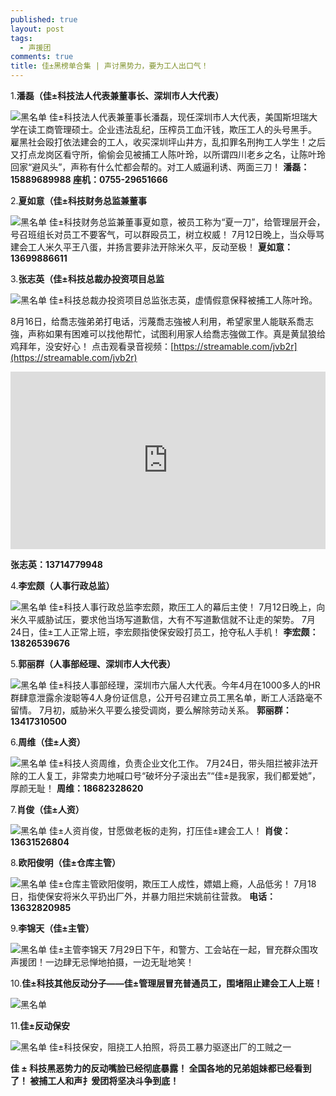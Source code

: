 ```yaml
---
published: true
layout: post
tags:
  - 声援团
comments: true
title: 佳±黑榜单合集 | 声讨黑势力，要为工人出口气！
---
```


 1.**潘磊（佳±科技法人代表兼董事长、深圳市人大代表）**
 
  ![黑名单][1]
佳±科技法人代表兼董事长潘磊，现任深圳市人大代表，美国斯坦瑞大学在读工商管理硕士。企业违法乱纪，压榨员工血汗钱，欺压工人的头号黑手。
雇黑社会殴打依法建会的工人，收买深圳坪山井方，乱扣罪名刑拘工人学生！之后又打点龙岗区看守所，偷偷会见被捕工人陈叶玲，以所谓四川老乡之名，让陈叶玲回家“避风头”，声称有什么忙都会帮的。对工人威逼利诱、两面三刀！
**潘磊：15889689988
座机：0755-29651666**

 2.**夏如意（佳±科技财务总监兼董事**
 
   ![黑名单][2]
佳±科技财务总监兼董事夏如意，被员工称为“夏一刀”，给管理层开会，号召班组长对员工不要客气，可以群殴员工，树立权威！
7月12日晚上，当众辱骂建会工人米久平王八蛋，并扬言要非法开除米久平，反动至极！
**夏如意：13699886611**

3.**张志英（佳±科技总裁办投资项目总监**

  ![黑名单][3]
佳±科技总裁办投资项目总监张志英，虚情假意保释被捕工人陈叶玲。

8月16日，给喬志強弟弟打电话，污蔑喬志強被人利用，希望家里人能联系喬志強，声称如果有困难可以找他帮忙，试图利用家人给喬志強做工作。真是黄鼠狼给鸡拜年，没安好心！
点击观看录音视频：[https://streamable.com/jvb2r](https://streamable.com/jvb2r)

<div style="width: 100%; height: 0px; position: relative; padding-bottom: 56.346%;"><iframe src="https://streamable.com/jvb2r" frameborder="0" width="100%" height="100%" allowfullscreen style="width: 100%; height: 100%; position: absolute;"></iframe></div>

**张志英：13714779948**

4.**李宏颇（人事行政总监）**  

  ![黑名单][4]
佳±科技人事行政总监李宏颇，欺压工人的幕后主使！
7月12日晚上，向米久平威胁试压，要求他当场写道歉信，大有不写道歉信就不让走的架势。
7月24日，佳±工人正常上班，李宏颇指使保安殴打员工，抢夺私人手机！
**李宏颇：13826539676**

5.**郭丽群（人事部经理、深圳市人大代表）**  

 ![黑名单][5]
佳±科技人事部经理，深圳市六届人大代表。今年4月在1000多人的HR群肆意泄露余浚聪等4人身份证信息，公开号召建立员工黑名单，断工人活路毫不留情。
7月初，威胁米久平要么接受调岗，要么解除劳动关系。
**郭丽群：13417310500**

6.**周维（佳±人资）**  
 
  ![黑名单][6]
佳±科技人资周维，负责企业文化工作。
7月24日，带头阻拦被非法开除的工人复工，非常卖力地喊口号“破坏分子滚出去”“佳±是我家，我们都爱她”，厚颜无耻！
**周维：18682328620**

7.**肖俊（佳±人资）**
 
  ![黑名单][7]
佳±人资肖俊，甘愿做老板的走狗，打压佳±建会工人！
**肖俊：13631526804**

8.**欧阳俊明（佳±仓库主管）**
 
  ![黑名单][8]
佳±仓库主管欧阳俊明，欺压工人成性，嫖娼上瘾，人品低劣！
7月18日，指使保安将米久平扔出厂外，并暴力阻拦宋姚前往营救。 
**电话：13632820985**

9.**李锦天（佳±主管）**
 
  ![黑名单][9]
佳±主管李锦天
7月29日下午，和警方、工会站在一起，冒充群众围攻声援团！一边肆无忌惮地拍摄，一边无耻地笑！

10.**佳±科技其他反动分子——佳±管理层冒充普通员工，围堵阻止建会工人上班！**
 
 ![黑名单][10]
 
11.**佳±反动保安**
 
  ![黑名单][11]
佳±科技保安，阻挠工人拍照，将员工暴力驱逐出厂的工贼之一

**佳 ± 科技黑恶势力的反动嘴脸已经彻底暴露！
全国各地的兄弟姐妹都已经看到了！
被捕工人和声扌爰团将坚决斗争到底！**

[1]:https://upload.cc/i1/2018/08/18/5yOTpt.jpg
[2]:https://upload.cc/i1/2018/08/18/JWcVe5.png
[3]:https://upload.cc/i1/2018/08/18/wme2Z5.jpg
[4]:https://upload.cc/i1/2018/08/18/eMm2xj.png
[5]:https://upload.cc/i1/2018/08/18/JKl0iP.jpg
[6]:https://upload.cc/i1/2018/08/18/TbMz2u.png
[7]:https://upload.cc/i1/2018/08/18/fFi7e2.jpg
[8]:https://upload.cc/i1/2018/08/18/DjN0VX.jpg
[9]:https://upload.cc/i1/2018/08/18/bkOBrE.png
[10]:https://upload.cc/i1/2018/08/18/C5bWq7.jpg
[11]: https://upload.cc/i1/2018/08/18/U5KH4J.png
